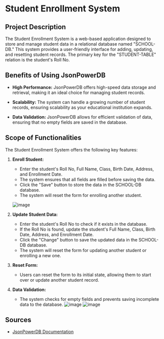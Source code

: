 

# Student Enrollment System

## Project Description

The Student Enrollment System is a web-based application designed to store and manage student data in a relational database named "SCHOOL-DB." This system provides a user-friendly interface for adding, updating, and resetting student records. The primary key for the "STUDENT-TABLE" relation is the student's Roll No.

## Benefits of Using JsonPowerDB

- **High Performance:** JsonPowerDB offers high-speed data storage and retrieval, making it an ideal choice for managing student records.

- **Scalability:** The system can handle a growing number of student records, ensuring scalability as your educational institution expands.

- **Data Validation:** JsonPowerDB allows for efficient validation of data, ensuring that no empty fields are saved in the database.


## Scope of Functionalities

The Student Enrollment System offers the following key features:

1. **Enroll Student:**
   - Enter the student's Roll No, Full Name, Class, Birth Date, Address, and Enrollment Date.
   - The system ensures that all fields are filled before saving the data.
   - Click the "Save" button to store the data in the SCHOOL-DB database.
   - The system will reset the form for enrolling another student.
   
   ![image](https://github.com/arushijoshi123/JsonPowerDB-MicroProject/assets/109513362/baae1b22-355b-4c66-8d36-05e5f284585b)




2. **Update Student Data:**
   - Enter the student's Roll No to check if it exists in the database.
   - If the Roll No is found, update the student's Full Name, Class, Birth Date, Address, and Enrollment Date.
   - Click the "Change" button to save the updated data in the SCHOOL-DB database.
   - The system will reset the form for updating another student or enrolling a new one.

3. **Reset Form:**
   - Users can reset the form to its initial state, allowing them to start over or update another student record.

4. **Data Validation:**
   - The system checks for empty fields and prevents saving incomplete data to the database.
 ![image](https://github.com/arushijoshi123/JsonPowerDB-MicroProject/assets/109513362/fd1d3970-a35c-4b6a-b039-924e19e2ff30)
 ![image](https://github.com/arushijoshi123/JsonPowerDB-MicroProject/assets/109513362/6c2c9433-44c6-4db8-8bf3-96c804f787f1)

## Sources

- [JsonPowerDB Documentation](https://login2explore.com/jpdb/docs.html)

